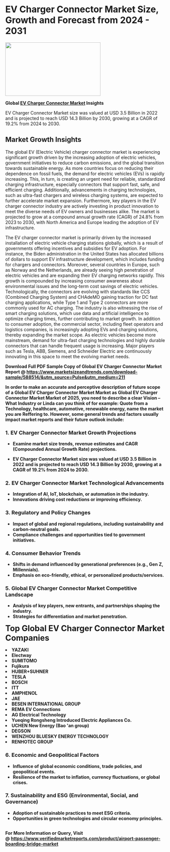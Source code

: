 <H1>EV Charger Connector Market Size, Growth and Forecast from 2024 - 2031</H1><img class="aligncenter size-medium wp-image-584254" src="https://thirdeyenews.in/wp-content/uploads/2024/09/Global-Market-Research-300x168.jpeg" alt="" width="300" height="168" /><p><strong>Global&nbsp;<a href="https://www.marketsizeandtrends.com/download-sample/588514/&amp;utm_source=Pulse&amp;utm_medium=211">EV Charger Connector Market</a> Insights</strong></p><p>EV Charger Connector Market size was valued at USD 3.5 Billion in 2022 and is projected to reach USD 14.3 Billion by 2030, growing at a CAGR of 19.2% from 2024 to 2030.</p><p><h2>Market Growth Insights</h2> <p>The global EV (Electric Vehicle) charger connector market is experiencing significant growth driven by the increasing adoption of electric vehicles, government initiatives to reduce carbon emissions, and the global transition towards sustainable energy. As more countries focus on reducing their dependence on fossil fuels, the demand for electric vehicles (EVs) is rapidly increasing. This, in turn, is creating an urgent need for reliable, standardized charging infrastructure, especially connectors that support fast, safe, and efficient charging. Additionally, advancements in charging technologies, such as ultra-fast chargers and wireless charging systems, are expected to further accelerate market expansion. Furthermore, key players in the EV charger connector industry are actively investing in product innovation to meet the diverse needs of EV owners and businesses alike. The market is projected to grow at a compound annual growth rate (CAGR) of 24.8% from 2023 to 2030, with North America and Europe leading the adoption of EV infrastructure.</p> <p><strong></strong></p> <p>The EV charger connector market is primarily driven by the increased installation of electric vehicle charging stations globally, which is a result of governments offering incentives and subsidies for EV adoption. For instance, the Biden administration in the United States has allocated billions of dollars to support EV infrastructure development, which includes funding for chargers and connectors. Moreover, several countries in Europe, such as Norway and the Netherlands, are already seeing high penetration of electric vehicles and are expanding their EV charging networks rapidly. This growth is compounded by increasing consumer awareness about environmental issues and the long-term cost savings of electric vehicles. Technologically, the connectors are evolving with standards like CCS (Combined Charging System) and CHAdeMO gaining traction for DC fast charging applications, while Type 1 and Type 2 connectors are more commonly used for AC charging. The industry is also witnessing the rise of smart charging solutions, which use data and artificial intelligence to optimize charging times, further contributing to market growth. In addition to consumer adoption, the commercial sector, including fleet operators and logistics companies, is increasingly adopting EVs and charging solutions, thereby expanding the market scope. As electric vehicles become more mainstream, demand for ultra-fast charging technologies and highly durable connectors that can handle frequent usage is increasing. Major players such as Tesla, ABB, Siemens, and Schneider Electric are continuously innovating in this space to meet the evolving market needs.</p> <p><strong></p><p><span class=""><strong>Download Full PDF Sample Copy of Global EV Charger Connector Market Report</strong> @ <a href="https://www.marketsizeandtrends.com/download-sample/588514/&amp;utm_source=Pulse&amp;utm_medium=211" target="_blank">https://www.marketsizeandtrends.com/download-sample/588514/&amp;utm_source=Pulse&amp;utm_medium=211</a></span></p><p>In order to make an accurate and perceptive description of future scope of a Global&nbsp;EV Charger Connector Market Market as Global&nbsp;EV Charger Connector Market Market of 2025, you need to describe a clear Vision &ndash; What Industry or Linda can you think of for example: Quote from a Technology, healthcare, automotive, renewable energy, name the market you are Reffering to. However, some general trends and factors usually impact market reports and their future outlook include:</p><h3>1.&nbsp;<strong>EV Charger Connector Market Growth Projections</strong></h3><ul><li>Examine market size trends, revenue estimates and CAGR (Compounded Annual Growth Rate) projections.</li><li><p>EV Charger Connector Market size was valued at USD 3.5 Billion in 2022 and is projected to reach USD 14.3 Billion by 2030, growing at a CAGR of 19.2% from 2024 to 2030.</p></li></ul><h3>2.&nbsp;<strong>EV Charger Connector Market Technological Advancements</strong></h3><ul><li>Integration of AI, IoT, blockchain, or automation in the industry.</li><li>Innovations driving cost reductions or improving efficiency.</li></ul><h3>3.&nbsp;<strong>Regulatory and Policy Changes</strong></h3><ul><li>Impact of global and regional regulations, including sustainability and carbon-neutral goals.</li><li>Compliance challenges and opportunities tied to government initiatives.</li></ul><h3>4.&nbsp;<strong>Consumer Behavior Trends</strong></h3><ul><li>Shifts in demand influenced by generational preferences (e.g., Gen Z, Millennials).</li><li>Emphasis on eco-friendly, ethical, or personalized products/services.</li></ul><h3>5.&nbsp;<strong>Global EV Charger Connector Market Competitive Landscape</strong></h3><ul><li>Analysis of key players, new entrants, and partnerships shaping the industry.</li><li>Strategies for differentiation and market penetration.</li></ul><p data-pm-slice="1 1 []"><span style="color: inherit; font-family: inherit; font-size: 25px;">Top Global EV Charger Connector Market Companies</span></p><div class="" data-test-id=""><p><li>YAZAKI</li><li> Electway</li><li> SUMITOMO</li><li> Fujikura</li><li> HUBER+SUHNER</li><li> TESLA</li><li> BOSCH</li><li> ITT</li><li> AMPHENOL</li><li> JAE</li><li> BESEN INTERNATIONAL GROUP</li><li> REMA EV Connections</li><li> AG Electrical Technology</li><li> Yueqing Rongsheng Introduced Electric Appliances Co.</li><li> UCHEN New Energy (Bao 'an group)</li><li> DEGSON</li><li> WENZHOU BLUESKY ENERGY TECHNOLOGY</li><li> RENHOTEC GROUP</li></p></div><h3>6.&nbsp;<strong>Economic and Geopolitical Factors</strong></h3><ul><li>Influence of global economic conditions, trade policies, and geopolitical events.</li><li>Resilience of the market to inflation, currency fluctuations, or global crises.</li></ul><h3>7.&nbsp;<strong>Sustainability and ESG (Environmental, Social, and Governance)</strong></h3><ul><li>Adoption of sustainable practices to meet ESG criteria.</li><li>Opportunities in green technologies and circular economy principles.</li></ul><h2><strong style="font-size: 14px;">For More Information or Query, Visit @&nbsp;</strong><a style="background-color: #ffffff; font-size: 14px;" href="https://www.marketsizeandtrends.com/report/ev-charger-connector-market/" target="_blank">https://www.verifiedmarketreports.com/product/airport-passenger-boarding-bridge-market</a></h2>
